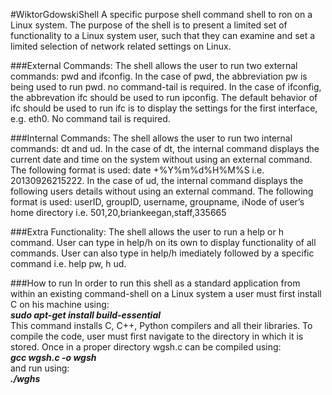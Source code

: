 #WiktorGdowskiShell
A specific purpose shell command shell to ron on a Linux system. The purpose of the shell is to present a limited set of functionality to a Linux system user, such that they can examine and set a limited selection of network related settings on Linux.

###External Commands:
The shell allows the user to run two external commands: pwd and ifconfig. In the case of pwd, the abbreviation pw is being used to run pwd. no command-tail is required. In the case of ifconfig, the abbrevation ifc should be used to run ipconfig. The default behavior of ifc should be used to run ifc is to display the settings for the first interface, e.g. eth0. No command tail is required.

###Internal Commands:
The shell allows the user to run two internal commands: dt and ud. In the case of dt, the internal command displays the current date and time on the system without using an external command. The following format is used: date +%Y%m%d%H%M%S i.e. 20130926215222. In the case of ud, the internal command displays the following users details without using an external command. The following format is used: userID, groupID, username, groupname, iNode of user’s home directory i.e. 501,20,briankeegan,staff,335665

###Extra Functionality:
The shell allows the user to run a help or h command. User can type in help/h on its own to display functionality of all commands. User can also type in help/h imediately followed by a specific command i.e. help pw, h ud.

###How to run
In order to run this shell as a standard application from within an existing command-shell on a Linux system a user must first install C on his machine using:<br />
**_sudo apt-get install build-essential_**<br />
This command installs C, C++, Python compilers and all their libraries. To compile the code, user must first navigate to the directory in which it is stored. Once in a proper directory wgsh.c can be compiled using:<br />
**_gcc wgsh.c -o wgsh_**<br />
and run using:<br />
**_./wghs_**<br />
